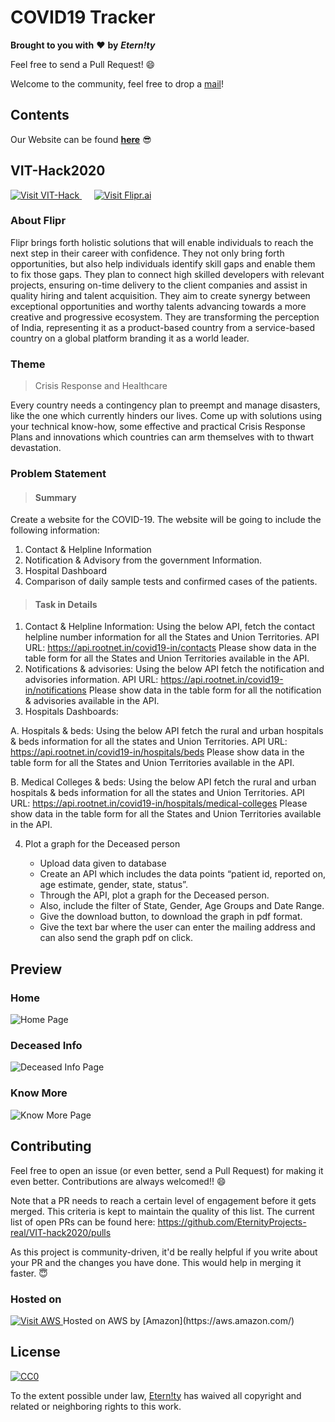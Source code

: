 # COVID19 Tracker
**Brought to you with** :heart: **by** ***Etern!ty***

Feel free to send a Pull Request! 😄

Welcome to the community, feel free to drop a [mail](mailto:archismanhota@gmail.com)!

## Contents

Our Website can be found [**here**](http://covid19eternity-env.eba-pqytyppq.us-east-1.elasticbeanstalk.com/) 😎

## VIT-Hack2020

<a href="https://vithack.in/">
    <img src="https://i.imgur.com/IsdFjcR.png" alt="Visit VIT-Hack" />
</a>
&nbsp;&nbsp;&nbsp;&nbsp;
<a href="https://flipr.ai/">
    <img src="https://i.imgur.com/5zdPg3a.png" alt="Visit Flipr.ai" />
</a>

### About Flipr

Flipr brings forth holistic solutions that will enable individuals to reach the next step in their career with confidence. They not only bring forth opportunities, but also help individuals identify skill gaps and enable them to fix those gaps. They plan to connect high skilled developers with relevant projects, ensuring on-time delivery to the client companies and assist in quality hiring and talent acquisition. They aim to create synergy between exceptional opportunities and worthy talents advancing towards a more creative and progressive ecosystem. They are transforming the perception of India, representing it as a product-based country from a service-based country on a global platform branding it as a world leader. 

### Theme 

> Crisis Response and Healthcare 

Every country needs a contingency plan to preempt and manage disasters, like the one which currently hinders our lives. Come up with solutions using your technical know-how, some effective and practical Crisis Response Plans and innovations which countries can arm themselves with to thwart devastation.

### Problem Statement

> #### **Summary**

 Create a website for the COVID-19. 
 The website will be going to include the following information: 
 1) Contact & Helpline Information 
 2) Notification & Advisory from the government Information. 
 3) Hospital Dashboard 
 4) Comparison of daily sample tests and confirmed cases of the patients.

> #### **Task in Details**

1) Contact & Helpline Information: 
Using the below API, fetch the contact helpline number information for all the States and Union Territories. 
API URL: https://api.rootnet.in/covid19-in/contacts 
Please show data in the table form for all the States and Union Territories available in the API.
2) Notifications & advisories: 
Using the below API fetch the notification and advisories information. API URL: https://api.rootnet.in/covid19-in/notifications 
Please show data in the table form for all the notification & advisories available in the API. 
3) Hospitals Dashboards: 

A. Hospitals & beds: 
Using the below API fetch the rural and urban hospitals & beds information for all the states and Union Territories. 
API URL: https://api.rootnet.in/covid19-in/hospitals/beds 
Please show data in the table form for all the States and Union Territories available in the API. 

B. Medical Colleges & beds: 
Using the below API fetch the rural and urban hospitals & beds information for all the states and Union Territories. 
API URL: https://api.rootnet.in/covid19-in/hospitals/medical-colleges Please show data in the table form for all the States and Union Territories available in the API. 

4) Plot a graph for the Deceased person

    * Upload data given to database 
    * Create an API which includes the data points “patient id, reported on, age estimate, gender, state, status”. 
    * Through the API, plot a graph for the Deceased person. 
    * Also, include the filter of State, Gender, Age Groups and Date Range. 
    * Give the download button, to download the graph in pdf format. 
    * Give the text bar where the user can enter the mailing address and can also send the graph pdf on click. 

## Preview

### Home

<img src="https://i.imgur.com/v2uzqEY.png" alt="Home Page" />

### Deceased Info

<img src="https://i.imgur.com/O8ZUpKZ.png" alt="Deceased Info Page" />

### Know More

<img src="https://i.imgur.com/RQOwKx0.png" alt="Know More Page" />

## Contributing

Feel free to open an issue (or even better, send a Pull Request) for making it even better. Contributions are always welcomed!! 😄

Note that a PR needs to reach a certain level of engagement before it gets merged. This criteria is kept to maintain the quality of this list. The current list of open PRs can be found here: https://github.com/EternityProjects-real/VIT-hack2020/pulls

As this project is community-driven, it'd be really helpful if you write about your PR and the changes you have done. This would help in merging it faster. 😇





### Hosted on 

<a href="https://aws.amazon.com/">
    <img src="https://i.imgur.com/08Ldxtk.png" alt="Visit AWS" />
</a>
Hosted on AWS by [Amazon](https://aws.amazon.com/)

## License

[![CC0](http://mirrors.creativecommons.org/presskit/buttons/88x31/svg/cc-zero.svg)](https://creativecommons.org/publicdomain/zero/1.0/)

To the extent possible under law, [Etern!ty](https://github.com/EternityProjects-real/VIT-hack2020) has waived all copyright and related or neighboring rights to this work.

